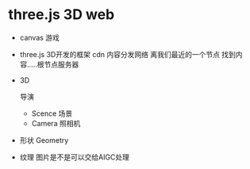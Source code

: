# three.js  3D web

- canvas  游戏


- three.js   3D开发的框架
cdn 内容分发网络 离我们最近的一个节点  找到内容.....根节点服务器

- 3D

    导演
    - Scence  场景
    - Camera  照相机

- 形状
  Geometry
- 纹理
  图片是不是可以交给AIGC处理


